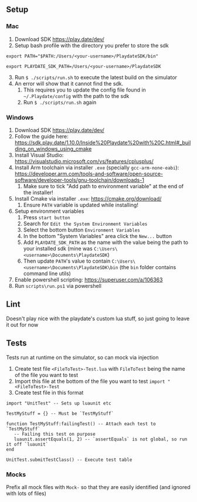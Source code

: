 ## Setup

### Mac
1. Download SDK https://play.date/dev/
2. Setup bash profile with the directory you prefer to store the sdk
```
export PATH="$PATH:/Users/<your-username>/PlaydateSDK/bin"

export PLAYDATE_SDK_PATH=/Users/<your-username>/PlaydateSDK
```
3. Run `$ ./scripts/run.sh` to execute the latest build on the simulator
4. An error will show that it cannot find the sdk. 
   1. This requires you to update the config file found in `~/.Playdate/config` with the path to the sdk
   2. Run `$ ./scripts/run.sh` again

### Windows
1. Download SDK https://play.date/dev/
2. Follow the guide here: https://sdk.play.date/1.10.0/Inside%20Playdate%20with%20C.html#_building_on_windows_using_cmake
3. Install Visual Studio: https://visualstudio.microsoft.com/vs/features/cplusplus/
4. Install Arm toolchain via installer `.exe` (specially `gcc-arm-none-eabi`): https://developer.arm.com/tools-and-software/open-source-software/developer-tools/gnu-toolchain/downloads-1
   1. Make sure to tick "Add path to environment variable" at the end of the installer!
5. Install Cmake via installer `.exe`: https://cmake.org/download/
   1. Ensure `PATH` variable is updated while installing!
6. Setup environment variables
   1. Press `start button`
   2. Search for `Edit the System Environment Variables`
   3. Select the bottom button `Environment Variables`
   4. In the bottom "System Variables" area click the `New...` button 
   5. Add `PLAYDATE_SDK_PATH` as the name with the value being the path to your installed sdk (mine was `C:\Users\<username>\Documents\PlaydateSDK`)
   6. Then update `PATH`'s value to contain `C:\Users\<username>\Documents\PlaydateSDK\bin` (the `bin` folder contains command line utils)
7. Enable powershell scripting: https://superuser.com/a/106363
8. Run `scripts\run.ps1` via powershell

## Lint

Doesn't play nice with the playdate's custom lua stuff, so just going to leave it out for now

## Tests
Tests run at runtime on the simulator, so can mock via injection

1. Create test file `<FileToTest>-Test.lua` with `FileToTest` being the name of the file you want to test
2. Import this file at the bottom of the file you want to test `import "<FileToTest>-Test`
3. Create test file in this format
```
import "UnitTest" -- Sets up luaunit etc

TestMyStuff = {} -- Must be `TestMyStuff`

function TestMyStuff:failingTest() -- Attach each test to `TestMyStuff`
   -- Failing this test on purpose
   luaunit.assertEquals(1, 2) -- `assertEquals` is not global, so run it off `luaunit`
end

UnitTest.submitTestClass() -- Execute test table
```

### Mocks
Prefix all mock files with `Mock-` so that they are easily identified (and ignored with lots of files)